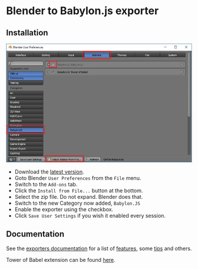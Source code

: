 # Blender to Babylon.js exporter #

## Installation ##
<img src="./preferences.jpg">

- Download the [latest version](https://github.com/BabylonJS/Exporters/blob/master/Blender/Blender2Babylon-5.4.zip?raw=true).
- Goto Blender `User Preferences` from the `File` menu.
-  Switch to the `Add-ons` tab.
-  Click the `Install from File...` button at the bottom.
-  Select the zip file.  Do not expand.  Blender does that.
-  Switch to the new Category now added, `Babylon.JS`
-  Enable the exporter using the checkbox.
-  Click `Save User Settings` if you wish it enabled every session.

## Documentation ##
See the [exporters documentation](http://doc.babylonjs.com/exporters) for a list of [features](http://doc.babylonjs.com/exporters/blender), some [tips](http://doc.babylonjs.com/exporters/blender_tips) and others.

Tower of Babel extension can be found [here](https://github.com/BabylonJS/Extensions/tree/master/QueuedInterpolation/Blender).
